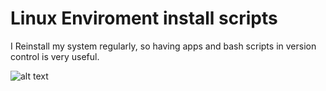 # Linux Enviroment install scripts

I Reinstall my system regularly, so having apps and bash scripts in version control is very useful.

![alt text](https://raw.githubusercontent.com/thecodebasesite/bootstrap-linux/master/bootstrap-linux.png)
